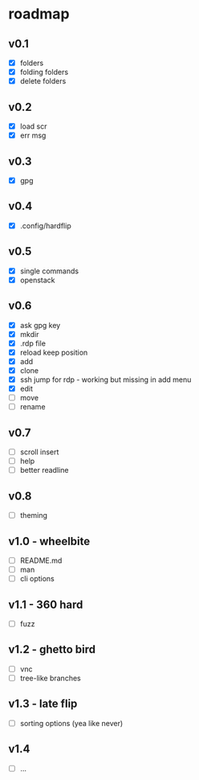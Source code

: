 # roadmap

## v0.1

- [x] folders
- [x] folding folders
- [x] delete folders

## v0.2

- [x] load scr
- [x] err msg

## v0.3

- [x] gpg

## v0.4

- [x] .config/hardflip

## v0.5

- [x] single commands
- [x] openstack

## v0.6

- [x] ask gpg key
- [x] mkdir
- [x] .rdp file
- [x] reload keep position
- [x] add
- [x] clone
- [x] ssh jump for rdp - working but missing in add menu
- [x] edit
- [ ] move
- [ ] rename

## v0.7

- [ ] scroll insert
- [ ] help
- [ ] better readline

## v0.8

- [ ] theming

## v1.0 - wheelbite

- [ ] README.md
- [ ] man
- [ ] cli options

## v1.1 - 360 hard

- [ ] fuzz

## v1.2 - ghetto bird

- [ ] vnc
- [ ] tree-like branches

## v1.3 - late flip

- [ ] sorting options (yea like never)

## v1.4

- [ ] ...
